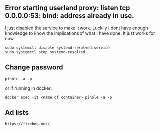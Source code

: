 
## Error starting userland proxy: listen tcp 0.0.0.0:53: bind: address already in use.

I just disabled the service to make it work.  Luckily I dont have enough knowledge to know the implications of what I have done.  It just works for now.

```
sudo systemctl disable systemd-resolved.service
sudo systemctl stop systemd-resolved
```

## Change password

`pihole -a -p`

or if running in docker:

`docker exec -it <name of container> pihole -a -p`

## Ad lists

`https://firebog.net/`
